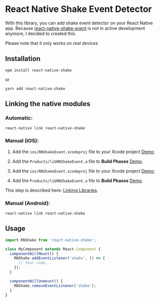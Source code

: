 # React Native Shake Event Detector

With this library, you can add shake event detector on your React Native app. Because [react-native-shake-event](https://raw.githubusercontent.com/jadsonlourenco/react-native-shake-event/) is not in active development anymore, I decided to created this.

Please note that it only works on *real devices*

## Installation

```shell
npm install react-native-shake
```

or

```shell
yarn add react-native-shake
```

## Linking the native modules

### Automatic:

```shell
react-native link react-native-shake
```

### Manual (iOS):

1. Add the `ios/RNShakeEvent.xcodeproj` file to your Xcode project [Demo](https://facebook.github.io/react-native/img/AddToLibraries.png);
2. Add the `Products/libRNShakeEvent.a` file to **Build Phases**  [Demo](https://facebook.github.io/react-native/img/AddToBuildPhases.png).

1. Add the `ios/RNShakeEvent.xcodeproj` file to your Xcode project [Demo](https://facebook.github.io/react-native/img/AddToLibraries.png);
2. Add the `Products/libRNShakeEvent.a` file to **Build Phases**  [Demo](https://facebook.github.io/react-native/img/AddToBuildPhases.png).

This step is described here: [Linking Libraries](https://facebook.github.io/react-native/docs/linking-libraries-ios.html#content).

### Manual (Android):

```
react-native link react-native-shake
```

## Usage

```js
import RNShake from 'react-native-shake';

class MyComponent extends React.Component {
  componentWillMount() {
    RNShake.addEventListener('shake', () => {
      // Your code...
    });
  }

  componentWillUnmount() {
    RNShake.removeEventListener('shake');
  }
}

